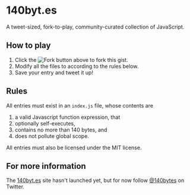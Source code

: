 140byt.es
=========

A tweet-sized, fork-to-play, community-curated collection of JavaScript.

How to play
-----------

1. Click the ![Fork](https://d3nwyuy0nl342s.cloudfront.net/images/gist/buttons/fork_button.png) button above to fork this gist.
2. Modify all the files to according to the rules below.
3. Save your entry and tweet it up!

Rules
-----
All entries must exist in an `index.js` file, whose contents are

1. a valid Javascript function expression, that
2. optionally self-executes,
2. contains no more than 140 bytes, and
3. does not pollute global scope.

All entries must also be licensed under the MIT license.

For more information
--------------------

The [140byt.es](http://140byt.es) site hasn't launched yet, but for now follow [@140bytes](http://twitter.com/140bytes) on Twitter.
